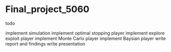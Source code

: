 # Final_project_5060
todo

implement simulation
implement optimal stopping player
implement explore exploit player
implement Monte Carlo player
implement Baysian player
write report and findings
write presentation


